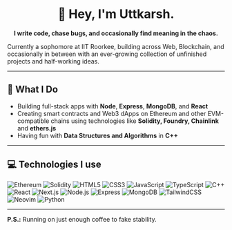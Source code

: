 <h1 align = "center"> 
👋 Hey, I'm Uttkarsh.
</h1>
<p align = "center">
<b>I write code, chase bugs, and occasionally find meaning in the chaos.</b></p>

Currently a sophomore at IIT Roorkee, building across Web, Blockchain, and occasionally in between with an ever-growing collection of unfinished projects and half-working ideas.


---

## 🧠 What I Do

- Building full-stack apps with **Node**, **Express**, **MongoDB**, and **React**
- Creating smart contracts and Web3 dApps on Ethereum and other EVM-compatible chains using technologies like **Solidity, Foundry, Chainlink** and **ethers.js** 
- Having fun with **Data Structures and Algorithms** in **C++** 

---

## 💻 Technologies I use
![Ethereum](https://img.shields.io/badge/Ethereum-484c74?style=for-the-badge&logo=ethereum&logoColor=white) ![Solidity](https://img.shields.io/badge/Solidity-363636?style=for-the-badge&logo=solidity&logoColor=white) ![HTML5](https://img.shields.io/badge/HTML5-E34F26?style=for-the-badge&logo=html5&logoColor=white) ![CSS3](https://img.shields.io/badge/css3-1572B6?style=for-the-badge&logo=css3&logoColor=white) ![JavaScript](https://img.shields.io/badge/JavaScript-F7DF1E?style=for-the-badge&logo=javascript&logoColor=black) ![TypeScript](https://img.shields.io/badge/TypeScript-3178C6?style=for-the-badge&logo=typescript&logoColor=white) ![C++](https://img.shields.io/badge/C%2B%2B-00599C?style=for-the-badge&logo=c%2B%2B&logoColor=white) ![React](https://img.shields.io/badge/React-61DAFB?style=for-the-badge&logo=react&logoColor=black) ![Next.js](https://img.shields.io/badge/Next.Js-000000?style=for-the-badge&logo=cplusplus&logoColor=white) ![Node.js](https://img.shields.io/badge/Node.js-339933?style=for-the-badge&logo=node.js&logoColor=white) ![Express](https://img.shields.io/badge/Express-000000?style=for-the-badge&logo=express&logoColor=white) ![MongoDB](https://img.shields.io/badge/MongoDB-00684A?style=for-the-badge&logo=mongodb&logoColor=white) ![TailwindCSS](https://img.shields.io/badge/TailwindCSS-38B2AC?style=for-the-badge&logo=tailwind-css&logoColor=white)  ![Neovim](https://img.shields.io/badge/Neovim-green?style=for-the-badge&logo=neovim) ![Python](https://img.shields.io/badge/Python-3776AB?style=for-the-badge&logo=python&logoColor=white)

---
**P.S.:**  Running on just enough coffee to fake stability.
